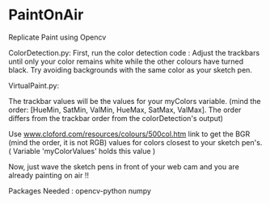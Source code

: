 # PaintOnAir
Replicate Paint using Opencv

ColorDetection.py:
First, run the color detection code :
  Adjust the trackbars until only your color remains white while the other colours have turned black. Try avoiding backgrounds with the same color as your sketch pen.

VirtualPaint.py:

The trackbar values will be the values for your myColors variable. (mind the order: [HueMin, SatMin, ValMin, HueMax, SatMax, ValMax].
The order differs from the trackbar order from the colorDetection's output)

Use www.cloford.com/resources/colours/500col.htm link to get the BGR (mind the order, it is not RGB) values for colors closest to your sketch pen's. ( Variable 'myColorValues' holds this value ) 
 
 Now, just wave the sketch pens in front of your web cam and you are already painting on air !!
 
 Packages Needed : opencv-python
                   numpy
